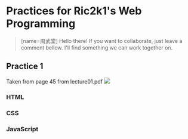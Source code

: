 # Practices for Ric2k1's Web Programming

> [name=周武堂]
> Hello there! If you want to collaborate, just leave a comment bellow.
> I'll find something we can work together on.


## Practice 1
Taken from page 45 from lecture01.pdf
![](https://i.imgur.com/juzl6x1.png)

### HTML
### CSS
### JavaScript


